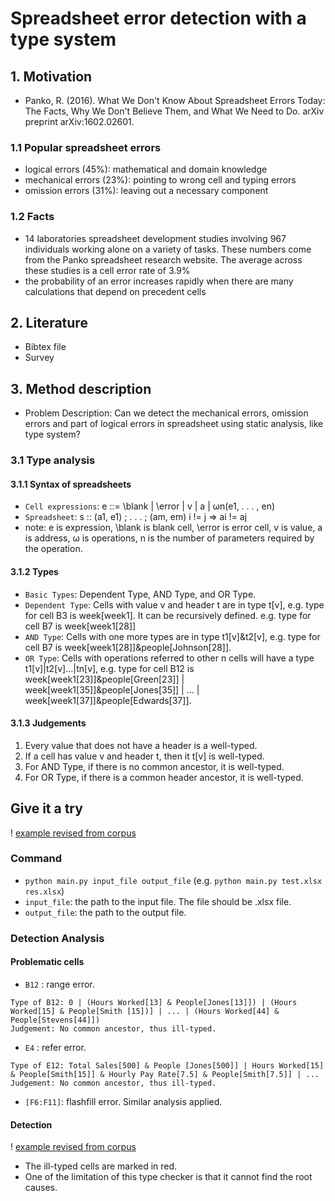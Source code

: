 # Spreadsheet error detection with a type system

## 1. Motivation
* Panko, R. (2016). What We Don't Know About Spreadsheet Errors Today: The Facts, Why We Don't Believe Them, and What We Need to Do. arXiv preprint arXiv:1602.02601.

### 1.1 Popular spreadsheet errors
* logical errors (45%): mathematical and domain knowledge
* mechanical errors (23%): pointing to wrong cell and typing errors
* omission errors (31%): leaving out a necessary component

### 1.2 Facts
* 14 laboratories spreadsheet development studies involving 967 individuals working alone on a variety of tasks. These numbers come from the Panko spreadsheet research website. The average across these studies is a cell error rate of 3.9%
* the probability of an error increases rapidly when there are many calculations that depend on precedent cells

## 2. Literature
* Bibtex file
* Survey

## 3. Method description
* Problem Description: Can we detect the mechanical errors, omission errors and part of logical errors in spreadsheet using static analysis, like type system?

### 3.1 Type analysis
#### 3.1.1 Syntax of spreadsheets 
* ``Cell expressions``: e ::= \blank | \error | v | a | ωn(e1, . . . , en) 
* ``Spreadsheet``: s :: (a1, e1) ; . . . ; (am, em) i != j => ai != aj
* note: e is expression, \blank is blank cell, \error is error cell, v is value, a is address, ω is operations, n is the number of parameters required by the operation.
#### 3.1.2 Types
* ``Basic Types``: Dependent Type, AND Type, and OR Type.
* ``Dependent Type``: Cells with value v and header t are in type t[v], e.g. type for cell B3 is week[week1]. It can be recursively defined. e.g. type for cell B7 is week[week1[28]] 
* ``AND Type``: Cells with one more types are in type t1[v]&t2[v], e.g. type for cell B7 is week[week1[28]]&people[Johnson[28]].
* ``OR Type``: Cells with operations referred to other n cells will have a type t1[v]|t2[v]...|tn[v], e.g. type for cell B12 is week[week1[23]]&people[Green[23]] | week[week1[35]]&people[Jones[35]] | ... | week[week1[37]]&people[Edwards[37]].

#### 3.1.3 Judgements
1. Every value that does not have a header is a well-typed.
2. If a cell has value v and header t, then it t[v] is well-typed.
3. For AND Type, if there is no common ancestor, it is well-typed.
4. For OR Type, if there is a common header ancestor, it is well-typed.

<!-- ## 4. Simple example
![example from corpus, formula view](misc/img/formula.png)
* By spatial analysis and operational semantics of each formula, we can know the "type" for each cell. 
* For cell B12, by spatial analysis, we know that the type is WeeklyTotal[193] & week[week1[193]]. Since there is no common ancestor of WeeklyTotal[193] and week[week1[193]], with Judgement 3, we know it is well-typed.
* For cell B12, by analyzing the operational semantics, we know that the type is week[week1[23]]&people[Green[23]] | week[week1[35]]&people[Jones[35]] | ... | week[week1[37]]&people[Edwards[37]]. Since there is common anscestor week, thus with Judgement 4, we know it is well-typed.
* If there is a cell with formula "A5 + C4", via analysis, we know it is typed as people[Jones]|week[week2[31]]. Since there is no common ancestor, it is ill-typed and it will be marked as a potential wrong cell. -->

## Give it a try 
! [example revised from corpus](misc/img/test.png)
### Command
* ``python main.py input_file output_file`` (e.g. ``python main.py test.xlsx res.xlsx``)
* ``input_file``: the path to the input file. The file should be .xlsx file.
* ``output_file``: the path to the output file.

### Detection Analysis
#### Problematic cells
* ``B12`` : range error.
```
Type of B12: 0 | (Hours Worked[13] & People[Jones[13]]) | (Hours Worked[15] & People[Smith [15])] | ... | (Hours Worked[44] & People[Stevens[44]])
Judgement: No common ancestor, thus ill-typed.
```
* ``E4`` : refer error.
```
Type of E12: Total Sales[500] & People [Jones[500]] | Hours Worked[15] & People[Smith[15]] & Hourly Pay Rate[7.5] & People[Smith[7.5]] | ...
Judgement: No common ancestor, thus ill-typed.
```
* ``[F6:F11]``: flashfill error.
Similar analysis applied.

#### Detection
! [example revised from corpus](misc/img/correct.png)
* The ill-typed cells are marked in red.
* One of the limitation of this type checker is that it cannot find the root causes.









